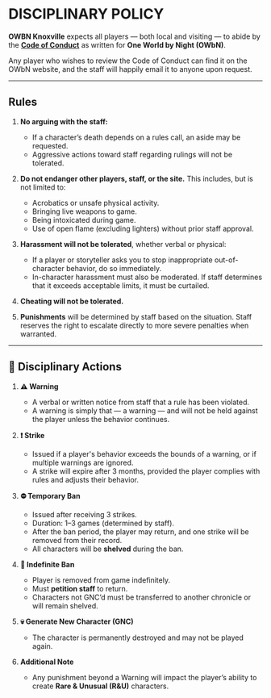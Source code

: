 # DISCIPLINARY POLICY

**OWBN Knoxville** expects all players — both local and visiting — to abide by the [**Code of Conduct**](http://www.owbn.net/content/code-of-conduct) as written for **One World by Night (OWbN)**.

Any player who wishes to review the Code of Conduct can find it on the OWbN website, and the staff will happily email it to anyone upon request.

---

## Rules

1. **No arguing with the staff:**
   - If a character’s death depends on a rules call, an aside may be requested.
   - Aggressive actions toward staff regarding rulings will not be tolerated.

2. **Do not endanger other players, staff, or the site.** This includes, but is not limited to:
   - Acrobatics or unsafe physical activity.
   - Bringing live weapons to game.
   - Being intoxicated during game.
   - Use of open flame (excluding lighters) without prior staff approval.

3. **Harassment will not be tolerated**, whether verbal or physical:
   - If a player or storyteller asks you to stop inappropriate out-of-character behavior, do so immediately.
   - In-character harassment must also be moderated. If staff determines that it exceeds acceptable limits, it must be curtailed.

4. **Cheating will not be tolerated.**

5. **Punishments** will be determined by staff based on the situation. Staff reserves the right to escalate directly to more severe penalties when warranted.

---

## 🔨 Disciplinary Actions

1. **⚠️ Warning**
   - A verbal or written notice from staff that a rule has been violated.
   - A warning is simply that — a warning — and will not be held against the player unless the behavior continues.

2. **❗ Strike**
   - Issued if a player's behavior exceeds the bounds of a warning, or if multiple warnings are ignored.
   - A strike will expire after 3 months, provided the player complies with rules and adjusts their behavior.

3. **⛔ Temporary Ban**
   - Issued after receiving 3 strikes.
   - Duration: 1–3 games (determined by staff).
   - After the ban period, the player may return, and one strike will be removed from their record.
   - All characters will be **shelved** during the ban.

4. **🚫 Indefinite Ban**
   - Player is removed from game indefinitely.
   - Must **petition staff** to return.
   - Characters not GNC’d must be transferred to another chronicle or will remain shelved.

5. **💀 Generate New Character (GNC)**
   - The character is permanently destroyed and may not be played again.

6. **Additional Note**
   - Any punishment beyond a Warning will impact the player’s ability to create **Rare & Unusual (R&U)** characters.
